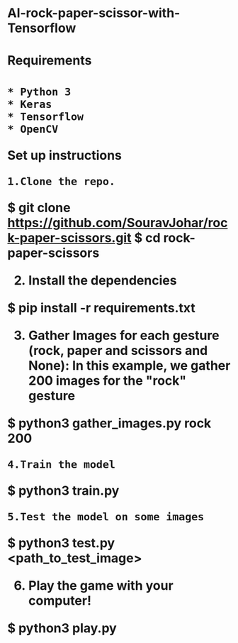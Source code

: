 # AI-rock-paper-scissor-with-Tensorflow

<h1> Requirements <h1/>

    * Python 3
    * Keras
    * Tensorflow
    * OpenCV

Set up instructions

    1.Clone the repo.

$ git clone https://github.com/SouravJohar/rock-paper-scissors.git
$ cd rock-paper-scissors

   2. Install the dependencies

$ pip install -r requirements.txt

   3. Gather Images for each gesture (rock, paper and scissors and None): In this example, we gather 200 images for the "rock" gesture

$ python3 gather_images.py rock 200

    4.Train the model

$ python3 train.py

    5.Test the model on some images

$ python3 test.py <path_to_test_image>

  6.  Play the game with your computer!

$ python3 play.py
